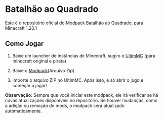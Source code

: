 # Batalhão ao Quadrado

Este é o repositório oficial do Modpack Batalhão ao Quadrado, para Minecraft 1.20.1

## Como Jogar

1. Baixe um launcher de instâncias de Minecraft, sugiro o [UltimMC](https://nightly.link/UltimMC/Launcher/workflows/main/develop) (para minecraft original e pirata)

2. Baixe o [Modpack](https://www.dropbox.com/scl/fi/k24avzh3q0w5hmifoo0ch/BatalhaoAoQuadrado.zip?rlkey=varrnks8idbvz3yhma85l24nz&st=jnzyak3v&dl=0)(Arquivo Zip)

3. Importe o arquivo ZIP no UltimMC. Após isso, é só abrir o jogo e começar a jogar!

**Observação:** Sempre que você iniciar este modpack, ele irá verificar se há novas atualizações disponíveis no repositório. Se houver mudanças, como a adição ou remoção de mods, o modpack será atualizado automaticamente.



